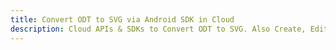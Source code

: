 ---title: Convert ODT to SVG via Android SDK in Clouddescription: Cloud APIs & SDKs to Convert ODT to SVG. Also Create, Edit & Render Microsoft Word & OpenOffice documents in the Cloud.---